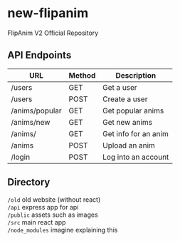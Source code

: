 # new-flipanim

FlipAnim V2 Official Repository

## API Endpoints
| URL             | Method | Description          |
|-----------------|--------|----------------------|
| /users          | GET    | Get a user           |
| /users          | POST   | Create a user        |
| /anims/popular  | GET    | Get popular anims    |
| /anims/new      | GET    | Get new anims        |
| /anims/<animId> | GET    | Get info for an anim |
| /anims          | POST   | Upload an anim       |
| /login          | POST   | Log into an account  |

## Directory
`/old` old website (without react) <br>
`/api` express app for api<br>
`/public` assets such as images<br>
`/src` main react app<br>
`/node_modules` imagine explaining this<br>
